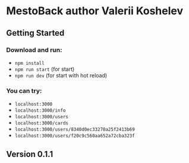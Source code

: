 # MestoBack author Valerii Koshelev

## Getting Started 

### Download and run:  
  
* `npm install` 
* `npm run start` (for start)
* `npm run dev` (for start with hot reload)

### You can try:

* `localhost:3000`
* `localhost:3000/info`
* `localhost:3000/users`
* `localhost:3000/cards`
* `localhost:3000/users/8340d0ec33270a25f2413b69`
* `localhost:3000/users/f20c9c560aa652a72cba323f`

## Version 0.1.1
